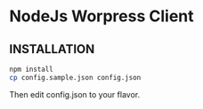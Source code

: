 NodeJs Worpress Client
======================

INSTALLATION
------------

```bash
npm install
cp config.sample.json config.json
```

Then edit config.json to your flavor.